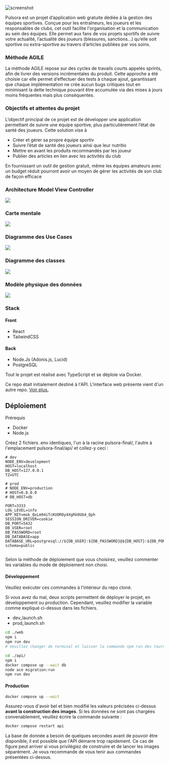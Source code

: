 ![screenshot](/livrables/pulsora-1.png)

Pulsora est un projet d’application web gratuite dédiée à la gestion des équipes
sportives. Conçue pour les entraîneurs, les joueurs et les responsables de clubs,
cet outil facilite l'organisation et la communication au sein des équipes. Elle
permet aux fans de vos projets sportifs de suivre votre actualité, l’actualité des
joueurs (blessures, sanctions...) qu’elle soit sportive ou extra-sportive au travers
d’articles publiées par vos soins.

### Méthode AGILE

La méthode AGILE repose sur des cycles de travails courts appelés sprints, afin
de livrer des versions incrémentales du produit. Cette approche a été choisie car
elle permet d’effectuer des tests à chaque ajout, garantissant que chaque
implémentation ne crée aucun bugs critiques tout en minimisant la dette
technique pouvant être accumulée via des mises à jours moins fréquentes mais
plus conséquentes.

### Objectifs et attentes du projet

L’objectif principal de ce projet est de développer une application permettant de
suivre une équipe sportive, plus particulièrement l’état de santé des joueurs.
Cette solution vise à

- Créer et gérer sa propre équipe sportiv
- Suivre l’état de santé des joueurs ainsi que leur nutritio
- Mettre en avant les produits recommandés par les joueur
- Publier des articles en lien avec les activités du club

En fournissant un outil de gestion gratuit, même les équipes amateurs avec un
budget réduit pourront avoir un moyen de gérer les activités de son club de
façon efficace

### Architecture Model View Controller

![](./livrables/mvc.jpg)

### Carte mentale

![](./livrables/mind_map.jpg)

### Diagramme des Use Cases

![](./livrables/use_cases.vpd.jpg)

### Diagramme des classes

![](./livrables/class_diagram.drawio.svg)

### Modèle physique des données

![](./livrables/physical_data_model.drawio.svg)

### Stack

#### Front

- React
- TailwindCSS

#### Back

- Node.Js (Adonis.js, Lucid)
- PostgreSQL

Tout le projet est réalisé avec TypeScript et se déploie via Docker.

Ce repo était initialement destiné à l'API. L'interface web présente vient d'un autre repo. [Voir plus.](https://github.com/darryl-sangare/pulsora.git)

## Déploiement

Prérequis

- Docker
- Node.js

Créez 2 fichiers .env identiques, l'un à la racine pulsora-final/, l'autre à l'emplacement pulsora-final/api/ et collez-y ceci :

```env
# dev
NODE_ENV=development
HOST=localhost
DB_HOST=127.0.0.1
TZ=UTC

# prod
# NODE_ENV=production
# HOST=0.0.0.0
# DB_HOST=db

PORT=3333
LOG_LEVEL=info
APP_KEY=mok_QxLm94iTcKUOROy4XgRk0Ub4_Qph
SESSION_DRIVER=cookie
DB_PORT=5432
DB_USER=root
DB_PASSWORD=root
DB_DATABASE=app
DATABASE_URL=postgresql://${DB_USER}:${DB_PASSWORD}@${DB_HOST}:${DB_PORT}/${DB_DATABASE}?schema=public


```

Selon la méthode de déploiement que vous choisirez, veuillez commenter les variables du mode de déploiement non choisi.

#### Développement

Veuillez exécuter ces commandes à l'intérieur du repo cloné.

Si vous avez du mal, deux scripts permettent de déployer le projet, en développement ou production. Cependant, veuillez modifier la variable comme expliqué ci-dessus dans les fichiers.

- dev_launch.sh
- prod_launch.sh

```bash
cd ./web
npm i
npm run dev
# Veuillez changer de terminal et laisser la commande npm run dev tourner en arrière-plan

cd ./api/
npm i
docker compose up --wait db
node ace migration:run
npm run dev
```

#### Production

```bash
docker compose up --wait
```

Assurez-vous d'avoir bel et bien modifié les valeurs précisées ci-dessus <b>avant la construction des images</b>.
Si les données ne sont pas chargées convenablement, veuillez écrire la commande suivante :

```bash
docker compose restart api
```

La base de donnée a besoin de quelques secondes avant de pouvoir être disponible, il est possible que l'API démarre trop rapidement. Ce cas de figure peut arriver si vous privilégiez de construire et de lancer les images séparément. Je vous recommande de vous tenir aux commandes présentées ci-dessus.
